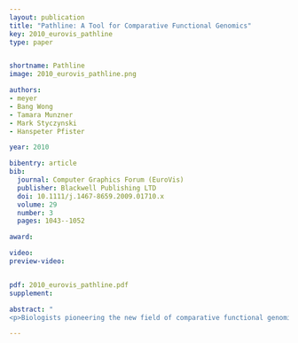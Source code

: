 ```yaml
---
layout: publication
title: "Pathline: A Tool for Comparative Functional Genomics"
key: 2010_eurovis_pathline
type: paper


shortname: Pathline
image: 2010_eurovis_pathline.png

authors:
- meyer
- Bang Wong
- Tamara Munzner
- Mark Styczynski
- Hanspeter Pfister

year: 2010

bibentry: article
bib:
  journal: Computer Graphics Forum (EuroVis)
  publisher: Blackwell Publishing LTD
  doi: 10.1111/j.1467-8659.2009.01710.x
  volume: 29
  number: 3
  pages: 1043--1052

award: 

video: 
preview-video:


pdf: 2010_eurovis_pathline.pdf
supplement:

abstract: "
<p>Biologists pioneering the new field of comparative functional genomics attempt to infer the mechanisms of gene regulation by looking for similarities and differences of gene activity over time across multiple species. They use three kinds of data: functional data such as gene activity measurements, pathway data that represent a series of reactions within a cellular process, and phylogenetic relationship data that describe the relatedness of species. No existing visualization tool can visually encode the biologically interesting relationships between multiple pathways, multiple genes, and multiple species. We tackle the challenge of visualizing all aspects of this comparative functional genomics dataset with a new interactive tool called Pathline. In addition to the overall characterization of the problem and design of Pathline, our contributions include two new visual encoding techniques. One is a new method for linearizing metabolic pathways that provides appropriate topological information and supports the comparison of quantitative data along the pathway. The second is the curvemap view, a depiction of time series data for comparison of gene activity and metabolite levels across multiple species. Pathline was developed in close collaboration with a team of genomic scientists. We validate our approach with case studies of the biologists' use of Pathline and report on how they use the tool to confirm existing findings and to discover new scientific insights.</p>"

---
```


